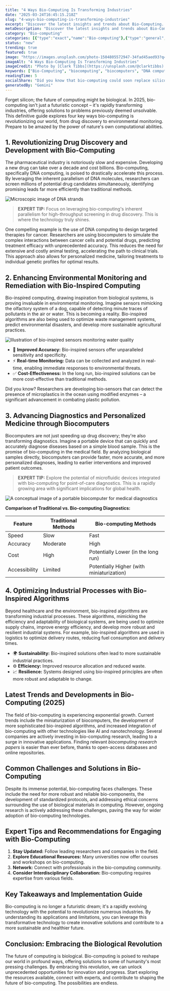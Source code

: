 ```yaml
---
title: "4 Ways Bio-Computing Is Transforming Industries"
date: "2025-03-24T16:45:15.218Z"
slug: "4-ways-bio-computing-is-transforming-industries"
excerpt: "Discover the latest insights and trends about Bio-Computing. This comprehensive guide covers everything you need to know about Bio-Computing in 2025."
metaDescription: "Discover the latest insights and trends about Bio-Computing. This comprehensive guide covers everything you need to know about Bio-Computing in 2025."
category: "Bio-computing"
categories: [{"type":"exact","name":"Bio-computing"},{"type":"general","name":"Science"},{"type":"medium","name":"Synthetic Biology"},{"type":"specific","name":"Genetic Engineering"},{"type":"niche","name":"CRISPR-Cas9"}]
status: "new"
trending: true
featured: true
image: "https://images.unsplash.com/photo-1504805572947-34fad45aed93?q=85&w=1200&fit=max&fm=webp&auto=compress"
imageAlt: "4 Ways Bio-Computing Is Transforming Industries"
imageCredit: "Photo by [Clark Tibbs](https://unsplash.com/@clarktibbs) on Unsplash"
keywords: ["Bio-Computing", "biocomputing", "biocomputers", "DNA computing", "bio-inspired computing", "applications of biocomputing", "future of biocomputing", "buy biocomputing hardware", "biocomputing research papers", "biocomputing companies"]
readingTime: 5
socialShare: "Did you know that bio-computing could soon replace silicon chips, leading to computers that are both more powerful and more energy-efficient?  The biological revolution is here!"
generatedBy: "Gemini"
---
```




Forget silicon; the future of computing might be biological. In 2025, bio-computing isn't just a futuristic concept – it's rapidly transforming industries, offering solutions to problems previously deemed unsolvable.  This definitive guide explores four key ways bio-computing is revolutionizing our world, from drug discovery to environmental monitoring.  Prepare to be amazed by the power of nature's own computational abilities.

## 1. Revolutionizing Drug Discovery and Development with Bio-Computing

The pharmaceutical industry is notoriously slow and expensive.  Developing a new drug can take over a decade and cost billions. Bio-computing, specifically DNA computing, is poised to drastically accelerate this process.  By leveraging the inherent parallelism of DNA molecules, researchers can screen millions of potential drug candidates simultaneously, identifying promising leads far more efficiently than traditional methods.

![Microscopic image of DNA strands](https://images.unsplash.com/photo-1451187580459-43490279c0fa?q=85&w=1200&fit=max&fm=webp&auto=compress)

> **EXPERT TIP:**  Focus on leveraging bio-computing's inherent parallelism for high-throughput screening in drug discovery.  This is where the technology truly shines.

One compelling example is the use of DNA computing to design targeted therapies for cancer. Researchers are using biocomputers to simulate the complex interactions between cancer cells and potential drugs, predicting treatment efficacy with unprecedented accuracy. This reduces the need for extensive and costly animal testing, accelerating the path to clinical trials.  This approach also allows for personalized medicine, tailoring treatments to individual genetic profiles for optimal results.

## 2. Enhancing Environmental Monitoring and Remediation with Bio-Inspired Computing

Bio-inspired computing, drawing inspiration from biological systems, is proving invaluable in environmental monitoring.  Imagine sensors mimicking the olfactory system of a dog, capable of detecting minute traces of pollutants in the air or water.  This is becoming a reality.  Bio-inspired algorithms are also being used to optimize waste management systems, predict environmental disasters, and develop more sustainable agricultural practices.

![Illustration of bio-inspired sensors monitoring water quality](https://images.unsplash.com/photo-1484417894907-623942c8ee29?q=85&w=1200&fit=max&fm=webp&auto=compress)

* 🔑 **Improved Accuracy:** Bio-inspired sensors offer unparalleled sensitivity and specificity.
* ⚡ **Real-time Monitoring:**  Data can be collected and analyzed in real-time, enabling immediate responses to environmental threats.
* ✅ **Cost-Effectiveness:** In the long run, bio-inspired solutions can be more cost-effective than traditional methods.

Did you know?  Researchers are developing bio-sensors that can detect the presence of microplastics in the ocean using modified enzymes – a significant advancement in combating plastic pollution.

## 3. Advancing Diagnostics and Personalized Medicine through Biocomputers

Biocomputers are not just speeding up drug discovery; they're also transforming diagnostics.  Imagine a portable device that can quickly and accurately diagnose diseases based on a simple blood sample.  This is the promise of bio-computing in the medical field.  By analyzing biological samples directly, biocomputers can provide faster, more accurate, and more personalized diagnoses, leading to earlier interventions and improved patient outcomes.

> **EXPERT TIP:**  Explore the potential of microfluidic devices integrated with bio-computing for point-of-care diagnostics.  This is a rapidly growing area with significant implications for global health.

![A conceptual image of a portable biocomputer for medical diagnostics](https://images.unsplash.com/photo-1517976487492-5750f3195933?q=85&w=1200&fit=max&fm=webp&auto=compress)

**Comparison of Traditional vs. Bio-computing Diagnostics:**

| Feature          | Traditional Methods                     | Bio-computing Methods                  |
|-----------------|----------------------------------------|---------------------------------------|
| Speed            | Slow                                   | Fast                                    |
| Accuracy         | Moderate                                | High                                   |
| Cost             | High                                   | Potentially Lower (in the long run)    |
| Accessibility    | Limited                                 | Potentially Higher (with miniaturization)|

## 4. Optimizing Industrial Processes with Bio-Inspired Algorithms

Beyond healthcare and the environment, bio-inspired algorithms are transforming industrial processes.  These algorithms, mimicking the efficiency and adaptability of biological systems, are being used to optimize supply chains, improve energy efficiency, and develop more robust and resilient industrial systems.  For example, bio-inspired algorithms are used in logistics to optimize delivery routes, reducing fuel consumption and delivery times.



* 🌍 **Sustainability:**  Bio-inspired solutions often lead to more sustainable industrial practices.
* ⚙️ **Efficiency:**  Improved resource allocation and reduced waste.
* 📈 **Resilience:**  Systems designed using bio-inspired principles are often more robust and adaptable to change.

## Latest Trends and Developments in Bio-Computing (2025)

The field of bio-computing is experiencing exponential growth.  Current trends include the miniaturization of biocomputers, the development of more sophisticated bio-inspired algorithms, and increased integration of bio-computing with other technologies like AI and nanotechnology.  Several companies are actively investing in bio-computing research, leading to a surge in innovative applications.  Finding relevant *biocomputing research papers* is easier than ever before, thanks to open-access databases and online repositories.

## Common Challenges and Solutions in Bio-Computing

Despite its immense potential, bio-computing faces challenges.  These include the need for more robust and reliable bio-components, the development of standardized protocols, and addressing ethical concerns surrounding the use of biological materials in computing.  However, ongoing research is actively addressing these challenges, paving the way for wider adoption of bio-computing technologies.

## Expert Tips and Recommendations for Engaging with Bio-Computing

1. **Stay Updated:** Follow leading researchers and companies in the field.
2. **Explore Educational Resources:** Many universities now offer courses and workshops on bio-computing.
3. **Network:** Connect with professionals in the bio-computing community.
4. **Consider Interdisciplinary Collaboration:** Bio-computing requires expertise from various fields.

## Key Takeaways and Implementation Guide

Bio-computing is no longer a futuristic dream; it's a rapidly evolving technology with the potential to revolutionize numerous industries.  By understanding its applications and limitations, you can leverage this transformative technology to create innovative solutions and contribute to a more sustainable and healthier future.

## Conclusion: Embracing the Biological Revolution

The future of computing is biological.  Bio-computing is poised to reshape our world in profound ways, offering solutions to some of humanity's most pressing challenges.  By embracing this revolution, we can unlock unprecedented opportunities for innovation and progress.  Start exploring the resources available, connect with experts, and contribute to shaping the future of bio-computing.  The possibilities are endless.

